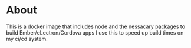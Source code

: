 # About

This is a docker image that includes node and the nessacary packages to build Ember/eLectron/Cordova apps
I use this to speed up build times on my ci/cd system.
